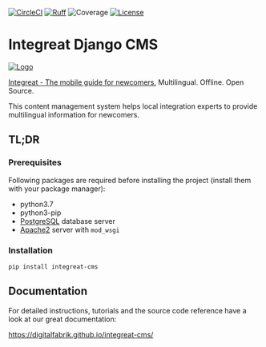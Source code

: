 [![CircleCI](https://circleci.com/gh/digitalfabrik/integreat-cms.svg?style=shield)](https://circleci.com/gh/digitalfabrik/integreat-cms)
[![Ruff](https://img.shields.io/badge/ruff-0.9.2-brightgreen)](https://docs.astral.sh/ruff/)
![Coverage](https://img.shields.io/codeclimate/coverage/digitalfabrik/integreat-cms)
[![License](https://img.shields.io/badge/License-Apache%202.0-blue.svg)](https://opensource.org/licenses/Apache-2.0)

# Integreat Django CMS

[![Logo](https://integreat-app.de/wp-content/themes/integreat/images/integreat-app-logo.png)](https://integreat-app.de/en/)

[Integreat - The mobile guide for newcomers.](https://integreat-app.de/en/) Multilingual. Offline. Open Source.

This content management system helps local integration experts to provide multilingual information for newcomers.

## TL;DR

### Prerequisites

Following packages are required before installing the project (install them with your package manager):

* python3.7
* python3-pip
* [PostgreSQL](https://www.postgresql.org/) database server
* [Apache2](https://docs.djangoproject.com/en/2.2/howto/deployment/wsgi/modwsgi/) server with `mod_wsgi`

### Installation

```
pip install integreat-cms
```

## Documentation

For detailed instructions, tutorials and the source code reference have a look at our great documentation:

https://digitalfabrik.github.io/integreat-cms/
